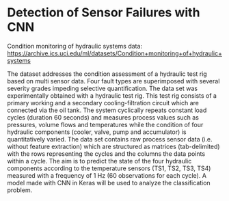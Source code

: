 # Detection of Sensor Failures with CNN

Condition monitoring of hydraulic systems data: https://archive.ics.uci.edu/ml/datasets/Condition+monitoring+of+hydraulic+systems

The dataset addresses the condition assessment of a hydraulic test rig based on multi sensor data. Four fault types are superimposed with several severity grades impeding selective quantification. The data set was experimentally obtained with a hydraulic test rig. This test rig consists of a primary working and a secondary cooling-filtration circuit which are connected via the oil tank. The system cyclically repeats constant load cycles (duration 60 seconds) and measures process values such as pressures, volume flows and temperatures while the condition of four hydraulic components (cooler, valve, pump and accumulator) is quantitatively varied. The data set contains raw process sensor data (i.e. without feature extraction) which are structured as matrices (tab-delimited) with the rows representing the cycles and the columns the data points within a cycle. The aim is to predict the state of the four hydraulic components according to the temperature sensors (TS1, TS2, TS3, TS4) measured with a frequency of 1 Hz (60 observations for each cycle). A model made with CNN in Keras will be used to analyze the classification problem.
